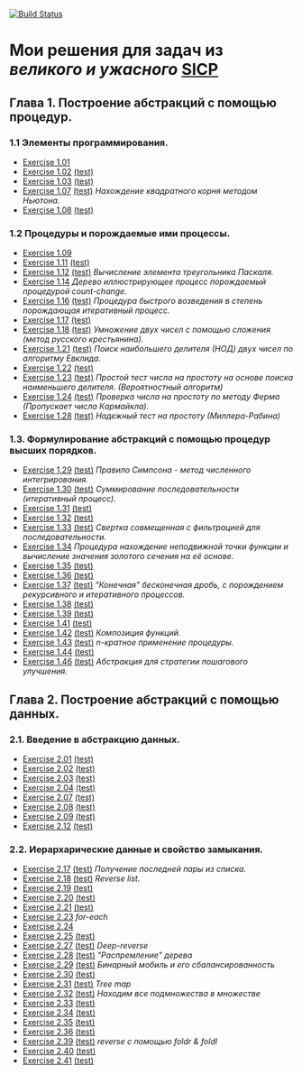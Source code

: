 [![Build Status](https://travis-ci.org/mput/sicp-solutions.svg?branch=master)](https://travis-ci.org/mput/sicp-solutions)
# Мои решения для задач из *великого и ужасного* [SICP](https://mitpress.mit.edu/sicp/full-text/book/book.html)
## Глава 1. Построение абстракций с помощью процедур.
### 1.1 Элементы программирования.
  - [Exercise 1.01](./solutions/1_01.rkt)
  - [Exercise 1.02](./solutions/1_02.rkt) [(test)](./tests/1_02.test.rkt)
  - [Exercise 1.03](./solutions/1_03.rkt) [(test)](./tests/1_03.test.rkt)
  - [Exercise 1.07](./solutions/1_07.rkt) [(test)](./tests/1_07.test.rkt) *Нахождение квадратного корня методом Ньютона.*
  - [Exercise 1.08](./solutions/1_08.rkt) [(test)](./tests/1_08.test.rkt)
### 1.2 Процедуры и порождаемые ими процессы.
  - [Exercise 1.09](./solutions/1_09.rkt)
  - [Exercise 1.11](./solutions/1_11.rkt) [(test)](./tests/1_11.test.rkt)
  - [Exercise 1.12](./solutions/1_12.rkt) [(test)](./tests/1_12.test.rkt) *Вычисление элемента треугольника Паскаля.*
  - [Exercise 1.14](./solutions/1_14.jpeg) *Дерево иллюстрирующее процесс порождаемый процедурой count-change.*
  - [Exercise 1.16](./solutions/1_16.rkt) [(test)](./tests/1_16.test.rkt) *Процедура быстрого возведения в степень порождающая итеративный процесс.*
  - [Exercise 1.17](./solutions/1_17.rkt) [(test)](./tests/1_17.test.rkt)
  - [Exercise 1.18](./solutions/1_18.rkt) [(test)](./tests/1_18.test.rkt) *Умножение двух чисел с помощью сложения (метод русского крестьянина).*
  - [Exercise 1.21](./solutions/1_21.rkt) [(test)](./tests/1_21.test.rkt) *Поиск наибольшего делителя (НОД) двух чисел по алгоритму Евклида.*
  - [Exercise 1.22](./solutions/1_22.rkt) [(test)](./tests/1_22.test.rkt)
  - [Exercise 1.23](./solutions/1_23.rkt) [(test)](./tests/1_23.test.rkt) *Простой тест числа на простоту на основе поиска наименьшего делителя. (Вероятностный алгоритм)*
  - [Exercise 1.24](./solutions/1_24.rkt) [(test)](./tests/1_24.test.rkt) *Проверка числа на простоту по методу Ферма (Пропускает числа Кармайкла).*
  - [Exercise 1.28](./solutions/1_28.rkt) [(test)](./tests/1_28.test.rkt) *Надежный тест на простоту (Миллера-Рабина)*
### 1.3. Формулирование абстракций с помощью процедур высших порядков.
  - [Exercise 1.29](./solutions/1_29.rkt) [(test)](./tests/1_29.test.rkt) *Правило Симпсона - метод численного интегрирования.*
  - [Exercise 1.30](./solutions/1_30.rkt) [(test)](./tests/1_30.test.rkt) *Суммирование последовательности (итеративный процесс).*
  - [Exercise 1.31](./solutions/1_31.rkt) [(test)](./tests/1_31.test.rkt)
  - [Exercise 1.32](./solutions/1_32.rkt) [(test)](./tests/1_32.test.rkt)
  - [Exercise 1.33](./solutions/1_33.rkt) [(test)](./tests/1_33.test.rkt) *Свертка совмещенная с фильтрацией для последовательности.*
  - [Exercise 1.34](./solutions/1_34.txt) *Процедура нахождение неподвижной точки функции и вычисление значения золотого сечения на её основе.*
  - [Exercise 1.35](./solutions/1_35.rkt) [(test)](./tests/1_35.test.rkt)
  - [Exercise 1.36](./solutions/1_36.rkt) [(test)](./tests/1_36.test.rkt)
  - [Exercise 1.37](./solutions/1_37.rkt) [(test)](./tests/1_37.test.rkt) *"Конечная" бесконечная дробь, с порождением рекурсивного и итеративного процессов.*
  - [Exercise 1.38](./solutions/1_38.rkt) [(test)](./tests/1_38.test.rkt)
  - [Exercise 1.39](./solutions/1_39.rkt) [(test)](./tests/1_39.test.rkt)
  - [Exercise 1.41](./solutions/1_41.rkt) [(test)](./tests/1_41.test.rkt)
  - [Exercise 1.42](./solutions/1_42.rkt) [(test)](./tests/1_42.test.rkt) *Композиция функций.*
  - [Exercise 1.43](./solutions/1_43.rkt) [(test)](./tests/1_43.test.rkt) *n-кратное применение процедуры.*
  - [Exercise 1.44](./solutions/1_44.rkt) [(test)](./tests/1_44.test.rkt)
  - [Exercise 1.46](./solutions/1_46.rkt) [(test)](./tests/1_46.test.rkt) *Абстракция для стратегии пошагового улучшения.*
## Глава 2. Построение абстракций с помощью данных.
### 2.1. Введение в абстракцию данных.
  - [Exercise 2.01](./solutions/2_01.rkt) [(test)](./tests/2_01.test.rkt)
  - [Exercise 2.02](./solutions/2_02.rkt) [(test)](./tests/2_02.test.rkt)
  - [Exercise 2.03](./solutions/2_03.rkt) [(test)](./tests/2_03.test.rkt)
  - [Exercise 2.04](./solutions/2_04.rkt) [(test)](./tests/2_04.test.rkt)
  - [Exercise 2.07](./solutions/2_07.rkt) [(test)](./tests/2_07.test.rkt)
  - [Exercise 2.08](./solutions/2_08.rkt) [(test)](./tests/2_08.test.rkt)
  - [Exercise 2.09](./solutions/2_09.rkt) [(test)](./tests/2_09.test.rkt)
  - [Exercise 2.12](./solutions/2_12.rkt) [(test)](./tests/2_12.test.rkt)
### 2.2. Иерархарические данные и свойство замыкания.
  - [Exercise 2.17](./solutions/2_17.rkt) [(test)](./tests/2_17.test.rkt) *Получение последней пары из списка.*
  - [Exercise 2.18](./solutions/2_18.rkt) [(test)](./tests/2_18.test.rkt) *Reverse list.*
  - [Exercise 2.19](./solutions/2_19.rkt) [(test)](./tests/2_19.test.rkt)
  - [Exercise 2.20](./solutions/2_20.rkt) [(test)](./tests/2_20.test.rkt)
  - [Exercise 2.21](./solutions/2_21.rkt) [(test)](./tests/2_21.test.rkt)
  - [Exercise 2.23](./solutions/2_23.rkt) *for-each*
  - [Exercise 2.24](./solutions/2_24.jpg)
  - [Exercise 2.25](./solutions/2_25.rkt) [(test)](./tests/2_25.test.rkt)
  - [Exercise 2.27](./solutions/2_27.rkt) [(test)](./tests/2_27.test.rkt) *Deep-reverse*
  - [Exercise 2.28](./solutions/2_28.rkt) [(test)](./tests/2_28.test.rkt) *"Распремление" дерева*
  - [Exercise 2.29](./solutions/2_29.rkt) [(test)](./tests/2_29.test.rkt) *Бинарный мобиль и его сбалансированность*
  - [Exercise 2.30](./solutions/2_30.rkt) [(test)](./tests/2_30.test.rkt)
  - [Exercise 2.31](./solutions/2_31.rkt) [(test)](./tests/2_31.test.rkt) *Tree map*
  - [Exercise 2.32](./solutions/2_32.rkt) [(test)](./tests/2_32.test.rkt) *Находим все подмножества в множестве*
  - [Exercise 2.33](./solutions/2_33.rkt) [(test)](./tests/2_33.test.rkt)
  - [Exercise 2.34](./solutions/2_34.rkt) [(test)](./tests/2_34.test.rkt)
  - [Exercise 2.35](./solutions/2_35.rkt) [(test)](./tests/2_35.test.rkt)
  - [Exercise 2.36](./solutions/2_36.rkt) [(test)](./tests/2_36.test.rkt)
  - [Exercise 2.39](./solutions/2_39.rkt) [(test)](./tests/2_39.test.rkt) *reverse с помощью foldr & foldl*
  - [Exercise 2.40](./solutions/2_40.rkt) [(test)](./tests/2_40.test.rkt)
  - [Exercise 2.41](./solutions/2_41.rkt) [(test)](./tests/2_41.test.rkt)
